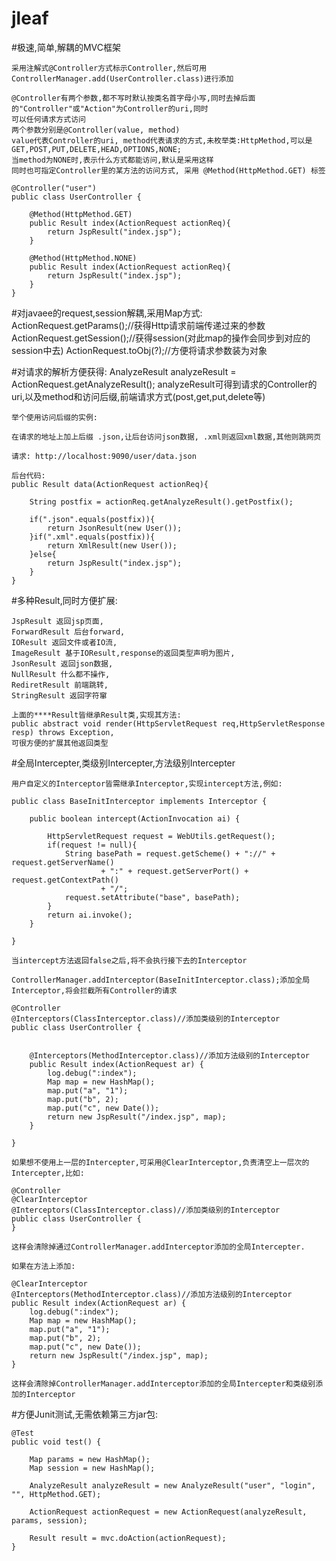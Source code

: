 jleaf
==================================
#极速,简单,解耦的MVC框架
	
	采用注解式@Controller方式标示Controller,然后可用ControllerManager.add(UserController.class)进行添加
	
	@Controller有两个参数,都不写时默认按类名首字母小写,同时去掉后面的"Controller"或"Action"为Controller的uri,同时
	可以任何请求方式访问
	两个参数分别是@Controller(value, method)
	value代表Controller的uri, method代表请求的方式,未枚举类:HttpMethod,可以是GET,POST,PUT,DELETE,HEAD,OPTIONS,NONE;
	当method为NONE时,表示什么方式都能访问,默认是采用这样
	同时也可指定Controller里的某方法的访问方式, 采用 @Method(HttpMethod.GET) 标签
	
	@Controller("user")
	public class UserController {
		
		@Method(HttpMethod.GET)
		public Result index(ActionRequest actionReq){
			return JspResult("index.jsp");
		}
		
		@Method(HttpMethod.NONE)
		public Result index(ActionRequest actionReq){
			return JspResult("index.jsp");
		}
	}

#对javaee的request,session解耦,采用Map方式:
	ActionRequest.getParams();//获得Http请求前端传递过来的参数
	ActionRequest.getSession();//获得session(对此map的操作会同步到对应的session中去)
	ActionRequest.toObj(?);//方便将请求参数装为对象
	
#对请求的解析方便获得:
	AnalyzeResult analyzeResult = ActionRequest.getAnalyzeResult();
	analyzeResult可得到请求的Controller的uri,以及method和访问后缀,前端请求方式(post,get,put,delete等)
	
	举个使用访问后缀的实例:
	
	在请求的地址上加上后缀 .json,让后台访问json数据, .xml则返回xml数据,其他则跳网页
	
	请求: http://localhost:9090/user/data.json
	
	后台代码:
	public Result data(ActionRequest actionReq){
	
		String postfix = actionReq.getAnalyzeResult().getPostfix();
		
		if(".json".equals(postfix)){
			return JsonResult(new User());
		}if(".xml".equals(postfix)){
			return XmlResult(new User());
		}else{
			return JspResult("index.jsp");
		}
	}
	
#多种Result,同时方便扩展:

	JspResult 返回jsp页面,
	ForwardResult 后台forward,
	IOResult 返回文件或者IO流,
	ImageResult 基于IOResult,response的返回类型声明为图片,
	JsonResult 返回json数据,
	NullResult 什么都不操作,
	RediretResult 前端跳转,
	StringResult 返回字符窜
	
	上面的****Result皆继承Result类,实现其方法:
	public abstract void render(HttpServletRequest req,HttpServletResponse resp) throws Exception,
	可很方便的扩展其他返回类型
	
#全局Intercepter,类级别Intercepter,方法级别Intercepter

	用户自定义的Interceptor皆需继承Interceptor,实现intercept方法,例如:
	
	public class BaseInitInterceptor implements Interceptor {
	
		public boolean intercept(ActionInvocation ai) {
			
			HttpServletRequest request = WebUtils.getRequest();
			if(request != null){
				String basePath = request.getScheme() + "://" + request.getServerName()
						+ ":" + request.getServerPort() + request.getContextPath()
						+ "/";
				request.setAttribute("base", basePath);
			}
			return ai.invoke();
		}
	
	}
	
	当intercept方法返回false之后,将不会执行接下去的Interceptor
	
	ControllerManager.addInterceptor(BaseInitInterceptor.class);添加全局Interceptor,将会拦截所有Controller的请求
	
	@Controller
	@Interceptors(ClassInterceptor.class)//添加类级别的Interceptor
	public class UserController {
	
		
		@Interceptors(MethodInterceptor.class)//添加方法级别的Interceptor
		public Result index(ActionRequest ar) {
			log.debug(":index");
			Map map = new HashMap();
			map.put("a", "1");
			map.put("b", 2);
			map.put("c", new Date());
			return new JspResult("/index.jsp", map);
		}
	
	}
	
	如果想不使用上一层的Intercepter,可采用@ClearInterceptor,负责清空上一层次的Intercepter,比如:
	
	@Controller
	@ClearInterceptor
	@Interceptors(ClassInterceptor.class)//添加类级别的Interceptor
	public class UserController {
	}
	
	这样会清除掉通过ControllerManager.addInterceptor添加的全局Intercepter.
	
	如果在方法上添加:

	@ClearInterceptor
	@Interceptors(MethodInterceptor.class)//添加方法级别的Interceptor
	public Result index(ActionRequest ar) {
		log.debug(":index");
		Map map = new HashMap();
		map.put("a", "1");
		map.put("b", 2);
		map.put("c", new Date());
		return new JspResult("/index.jsp", map);
	}
	
	这样会清除掉ControllerManager.addInterceptor添加的全局Intercepter和类级别添加的Interceptor
	
#方便Junit测试,无需依赖第三方jar包:

	@Test
	public void test() {
		
		Map params = new HashMap();
		Map session = new HashMap();
		
		AnalyzeResult analyzeResult = new AnalyzeResult("user", "login", "", HttpMethod.GET);
		
		ActionRequest actionRequest = new ActionRequest(analyzeResult, params, session);
		
		Result result = mvc.doAction(actionRequest);
	}
	
	